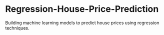 # Regression-House-Price-Prediction
Building machine learning models to predict house prices using regression techniques.

